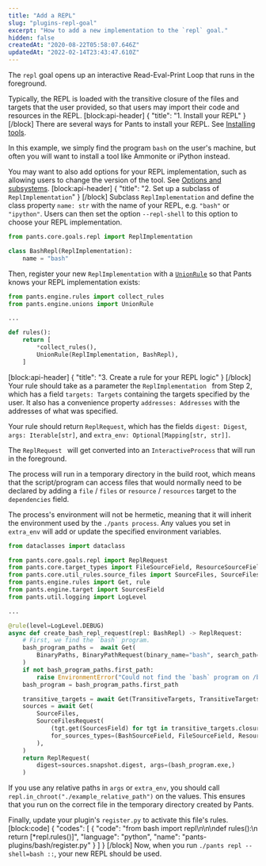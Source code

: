 ```yaml
---
title: "Add a REPL"
slug: "plugins-repl-goal"
excerpt: "How to add a new implementation to the `repl` goal."
hidden: false
createdAt: "2020-08-22T05:58:07.646Z"
updatedAt: "2022-02-14T23:43:47.610Z"
---
```

The `repl` goal opens up an interactive Read-Eval-Print Loop that runs in the foreground.

Typically, the REPL is loaded with the transitive closure of the files and targets that the user provided, so that users may import their code and resources in the REPL.
[block:api-header]
{
  "title": "1. Install your REPL"
}
[/block]
There are several ways for Pants to install your REPL. See [Installing tools](doc:rules-api-installing-tools).

In this example, we simply find the program `bash` on the user's machine, but often you will want to install a tool like Ammonite or iPython instead.

You may want to also add options for your REPL implementation, such as allowing users to change the version of the tool. See [Options and subsystems](doc:rules-api-subsystems).
[block:api-header]
{
  "title": "2. Set up a subclass of `ReplImplementation`"
}
[/block]
Subclass `ReplImplementation` and define the class property `name: str` with the name of your REPL, e.g. `"bash"` or `"ipython"`. Users can then set the option `--repl-shell` to this option to choose your REPL implementation.

```python
from pants.core.goals.repl import ReplImplementation

class BashRepl(ReplImplementation):
    name = "bash"
```

Then, register your new `ReplImplementation` with a [`UnionRule`](doc:rules-api-unions) so that Pants knows your REPL implementation exists:

```python
from pants.engine.rules import collect_rules
from pants.engine.unions import UnionRule

...

def rules():
    return [
      	*collect_rules(),
        UnionRule(ReplImplementation, BashRepl),
    ]
```
[block:api-header]
{
  "title": "3. Create a rule for your REPL logic"
}
[/block]
Your rule should take as a parameter the `ReplImplementation ` from Step 2, which has a field `targets: Targets` containing the targets specified by the user. It also has a convenience property `addresses: Addresses` with the addresses of what was specified.

Your rule should return `ReplRequest`, which has the fields `digest: Digest`, `args: Iterable[str]`, and `extra_env: Optional[Mapping[str, str]]`. 

The `ReplRequest ` will get converted into an `InteractiveProcess` that will run in the foreground.

The process will run in a temporary directory in the build root, which means that the script/program can access files that would normally need to be declared by adding a `file` / `files` or `resource` / `resources` target to the `dependencies` field.

The process's environment will not be hermetic, meaning that it will inherit the environment used by the `./pants process`. Any values you set in `extra_env` will add or update the specified environment variables.

```python
from dataclasses import dataclass

from pants.core.goals.repl import ReplRequest
from pants.core.target_types import FileSourceField, ResourceSourceField
from pants.core.util_rules.source_files import SourceFiles, SourceFilesRequest
from pants.engine.rules import Get, rule
from pants.engine.target import SourcesField
from pants.util.logging import LogLevel

...

@rule(level=LogLevel.DEBUG)
async def create_bash_repl_request(repl: BashRepl) -> ReplRequest:
    # First, we find the `bash` program.
    bash_program_paths =  await Get(
        BinaryPaths, BinaryPathRequest(binary_name="bash", search_path=("/bin", "/usr/bin")),
    )
    if not bash_program_paths.first_path:
        raise EnvironmentError("Could not find the `bash` program on /bin or /usr/bin.")
    bash_program = bash_program_paths.first_path

    transitive_targets = await Get(TransitiveTargets, TransitiveTargetsRequest(request.addresses))
    sources = await Get(
        SourceFiles,
        SourceFilesRequest(
            (tgt.get(SourcesField) for tgt in transitive_targets.closure),
            for_sources_types=(BashSourceField, FileSourceField, ResourceSourceField),
        ),
    )
    return ReplRequest(
        digest=sources.snapshot.digest, args=(bash_program.exe,)
    )

```

If you use any relative paths in `args` or `extra_env`, you should call `repl.in_chroot("./example_relative_path")` on the values. This ensures that you run on the correct file in the temporary directory created by Pants.

Finally, update your plugin's `register.py` to activate this file's rules.
[block:code]
{
  "codes": [
    {
      "code": "from bash import repl\n\n\ndef rules():\n    return [*repl.rules()]",
      "language": "python",
      "name": "pants-plugins/bash/register.py"
    }
  ]
}
[/block]
Now, when you run `./pants repl --shell=bash ::`, your new REPL should be used.